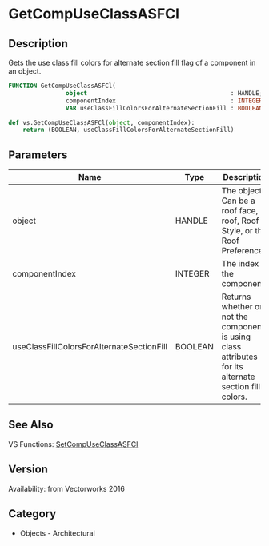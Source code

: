 # GetCompUseClassASFCl

## Description
Gets the use class fill colors for alternate section fill flag of a component in an object.

```pascal
FUNCTION GetCompUseClassASFCl(
				object                                        : HANDLE;
				componentIndex                                : INTEGER;
				VAR useClassFillColorsForAlternateSectionFill : BOOLEAN): BOOLEAN;
```

```python
def vs.GetCompUseClassASFCl(object, componentIndex):
    return (BOOLEAN, useClassFillColorsForAlternateSectionFill)
```

## Parameters
|Name|Type|Description|
|---|---|---|
|object|HANDLE|The object. Can be a roof face, roof, Roof Style, or the Roof Preferences.|
|componentIndex|INTEGER|The index of the component.|
|useClassFillColorsForAlternateSectionFill|BOOLEAN|Returns whether or not the component is using class attributes for its alternate section fill colors.|

## See Also
VS Functions:
[SetCompUseClassASFCl](SetCompUseClassASFCl.md)

## Version
Availability: from Vectorworks 2016

## Category
* Objects - Architectural

